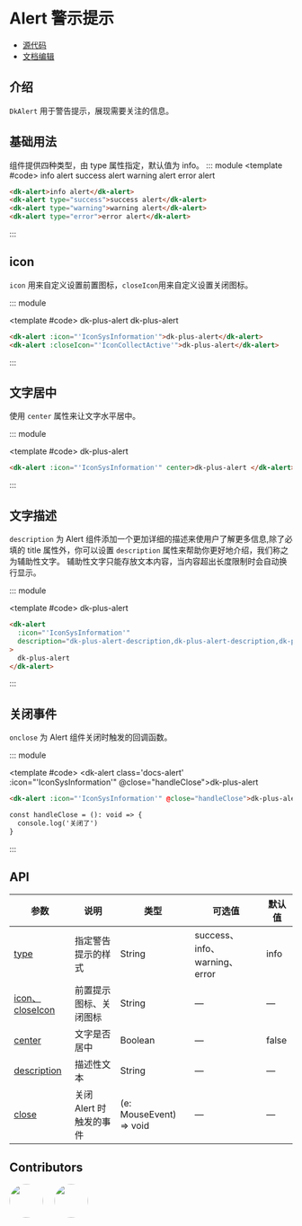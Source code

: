# Alert 警示提示

- [源代码](https://github.com/dk-plus-ui/dk-plus-ui/tree/master/packages/components/dkalert)
- [文档编辑](https://github.com/dk-plus-ui/dk-plus-ui/blob/master/docs/components/alert.md)

## 介绍

`DkAlert` 用于警告提示，展现需要关注的信息。

## <a id='type'>基础用法</a>

组件提供四种类型，由 type 属性指定，默认值为 info。
::: module
<template #code>
<dk-alert class='docs-alert'>info alert</dk-alert>
<dk-alert class='docs-alert_success' type="success">success alert</dk-alert>
<dk-alert class='docs-alert_warning' type="warning">warning alert</dk-alert>
<dk-alert class='docs-alert_error' type="error">error alert</dk-alert>
</template>

```html
<dk-alert>info alert</dk-alert>
<dk-alert type="success">success alert</dk-alert>
<dk-alert type="warning">warning alert</dk-alert>
<dk-alert type="error">error alert</dk-alert>
```

:::

## <a id='icon'>icon</a>

`icon` 用来自定义设置前置图标，`closeIcon`用来自定义设置关闭图标。

::: module

<template #code>
<dk-alert class='docs-alert' :icon="'IconSysInformation'">dk-plus-alert</dk-alert>
<dk-alert class='docs-alert' :closeIcon="'IconCollectActive'">dk-plus-alert</dk-alert>
</template>

```html
<dk-alert :icon="'IconSysInformation'">dk-plus-alert</dk-alert>
<dk-alert :closeIcon="'IconCollectActive'">dk-plus-alert</dk-alert>
```

:::

## <a id='center'>文字居中</a>

使用 `center` 属性来让文字水平居中。

::: module

<template #code>
<dk-alert class='docs-alert' :icon="'IconSysInformation'" center>dk-plus-alert </dk-alert>
</template>

```html
<dk-alert :icon="'IconSysInformation'" center>dk-plus-alert </dk-alert>
```

:::

## <a id='description'>文字描述</a>

`description` 为 Alert 组件添加一个更加详细的描述来使用户了解更多信息,除了必填的 title 属性外，你可以设置 `description` 属性来帮助你更好地介绍，我们称之为辅助性文字。 辅助性文字只能存放文本内容，当内容超出长度限制时会自动换行显示。

::: module

<template #code>
<dk-alert
      :icon="'IconSysInformation'"
      description="dk-plus-alert-description,dk-plus-alert-description,dk-plus-alert-description,dk-plus-alert-description,dk-plus-alert-description,dk-plus-alert-description,dk-plus-alert-description,dk-plus-alert-description,dk-plus-alert-description..."
      class='docs-alert'
    >
dk-plus-alert
</dk-alert>
</template>

```html
<dk-alert
  :icon="'IconSysInformation'"
  description="dk-plus-alert-description,dk-plus-alert-description,dk-plus-alert-description,dk-plus-alert-description,dk-plus-alert-description,dk-plus-alert-description,dk-plus-alert-description,dk-plus-alert-description,dk-plus-alert-description..."
>
  dk-plus-alert
</dk-alert>
```

:::


## <a id='onclose'>关闭事件</a>

`onclose` 为 Alert 组件关闭时触发的回调函数。

::: module

<template #code>
<dk-alert class='docs-alert' :icon="'IconSysInformation'" @close="handleClose">dk-plus-alert </dk-alert>
</template>

```html
<dk-alert :icon="'IconSysInformation'" @close="handleClose">dk-plus-alert </dk-alert>

const handleClose = (): void => {
  console.log('关闭了')
}
```

:::

## API


| 参数       | 说明                                                                 | 类型    | 可选值 | 默认值 |
| ---------- | -------------------------------------------------------------------- | ------- | ------ | ------ |
| [type](#type)       |指定警告提示的样式 | String  | success、info、warning、error     | info   |
| [icon、closeIcon](#icon)| 前置提示图标、关闭图标 | String  | —      | —    |
| [center](#center)  | 文字是否居中 | Boolean | —      | false  |
| [description](#description) | 描述性文本 | String  | —      | —      |                | —      |
| [close](#close) | 关闭 Alert 时触发的事件 | (e: MouseEvent) => void  | —      | —      |      
## Contributors

<div style='display: flex;'>
  <a href="https://github.com/dk-plus-ui" target="_blank">
    <img style='width:60px;height:60px;border-radius: 50%;' src="https://avatars.githubusercontent.com/u/88755587?v=4" />
  </a>
  <a href="https://github.com/dk-plus-ui" target="_blank" style='margin-left:20px;'>
    <img style='width:60px;height:60px;border-radius: 50%;' src="https://avatars.githubusercontent.com/u/117073291?s=64&v=4">
  </a>
</div>
